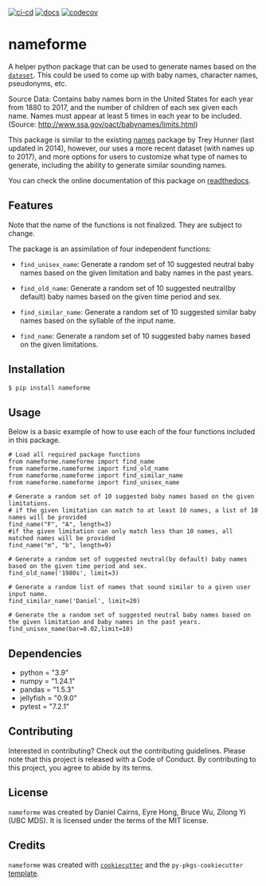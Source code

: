 [![ci-cd](https://github.com/UBC-MDS/nameforme/actions/workflows/ci-cd.yml/badge.svg)](https://github.com/UBC-MDS/nameforme/actions/workflows/ci-cd.yml) 
[![docs](https://readthedocs.org/projects/nameforme/badge/?version=main)](https://readthedocs.org/projects/nameforme/badge/?version=main)
[![codecov](https://codecov.io/gh/UBC-MDS/nameforme/branch/main/graph/badge.svg?token=vKUSBGopdL)](https://codecov.io/gh/UBC-MDS/nameforme)

# nameforme

A helper python package that can be used to generate names based on the [`dateset`](https://raw.githubusercontent.com/rfordatascience/tidytuesday/master/data/2022/2022-03-22/babynames.csv). This could be used to come up with baby names, character names, pseudonyms, etc. 

Source Data: Contains baby names born in the United States for each year from 1880 to 2017, and the number of children of each sex given each name. Names must appear at least 5 times in each year to be included. (Source: http://www.ssa.gov/oact/babynames/limits.html)

This package is similar to the existing [names](https://pypi.org/project/names/) package by Trey Hunner (last updated in 2014), however, our uses a more recent dataset (with names up to 2017), and more options for users to customize what type of names to generate, including the ability to generate similar sounding names.

You can check the online documentation of this package on [readthedocs](https://nameforme.readthedocs.io/en/main/index.html).

## Features
Note that the name of the functions is not finalized. They are subject to change.

The package is an assimilation of four independent functions:

- `find_unisex_name`: Generate a random set of 10 suggested neutral baby names based on the given limitation and baby names in the past years.

- `find_old_name`: Generate a random set of 10 suggested neutral(by default) baby names based on the given time period and sex.

- `find_similar_name`: Generate a random set of 10 suggested similar baby names based on the syllable of the input name. 

- `find_name`: Generate a random set of 10 suggested baby names based on the given limitations.

## Installation

```bash
$ pip install nameforme
```

## Usage

Below is a basic example of how to use each of the four functions included in this package.

```
# Load all required package functions
from nameforme.nameforme import find_name
from nameforme.nameforme import find_old_name
from nameforme.nameforme import find_similar_name
from nameforme.nameforme import find_unisex_name

# Generate a random set of 10 suggested baby names based on the given limitations.
# if the given limitation can match to at least 10 names, a list of 10 names will be provided
find_name("F", "A", length=3)
#if the given limitation can only match less than 10 names, all matched names will be provided
find_name("m", "b", length=9)

# Generate a random set of suggested neutral(by default) baby names based on the given time period and sex.
find_old_name('1980s', limit=3)

# Generate a random list of names that sound similar to a given user input name.
find_similar_name('Daniel', limit=20)

# Generate the a random set of suggested neutral baby names based on the given limitation and baby names in the past years.
find_unisex_name(bar=0.02,limit=10)
```

## Dependencies
- python = "3.9"
- numpy = "1.24.1"
- pandas = "1.5.3"
- jellyfish = "0.9.0"
- pytest = "7.2.1"

## Contributing

Interested in contributing? Check out the contributing guidelines. Please note that this project is released with a Code of Conduct. By contributing to this project, you agree to abide by its terms.

## License

`nameforme` was created by Daniel Cairns, Eyre Hong, Bruce Wu, Zilong Yi (UBC MDS). It is licensed under the terms of the MIT license.

## Credits

`nameforme` was created with [`cookiecutter`](https://cookiecutter.readthedocs.io/en/latest/) and the `py-pkgs-cookiecutter` [template](https://github.com/py-pkgs/py-pkgs-cookiecutter).
